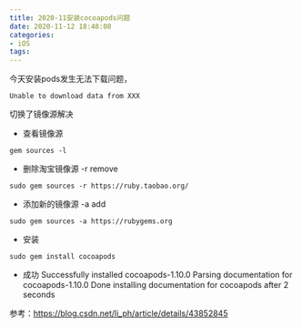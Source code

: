 ```yaml
---
title: 2020-11安装cocoapods问题
date: 2020-11-12 18:48:08
categories: 
- iOS
tags:
---
```

今天安装pods发生无法下载问题，

```
Unable to download data from XXX
```

切换了镜像源解决

- 查看镜像源

```
gem sources -l
```

- 删除淘宝镜像源 -r remove

```
sudo gem sources -r https://ruby.taobao.org/
```

- 添加新的镜像源  -a add

```
sudo gem sources -a https://rubygems.org
```

- 安装
```
sudo gem install cocoapods
```

- 成功
Successfully installed cocoapods-1.10.0
Parsing documentation for cocoapods-1.10.0
Done installing documentation for cocoapods after 2 seconds 

参考：https://blog.csdn.net/li_ph/article/details/43852845
